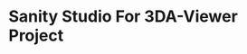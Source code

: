 # Sanity Studio For 3DA-Viewer Project

<!-- I've used Sanity as a headless CMS as it is really easy to use and to learn, in addition to its versatility and customizability -->
